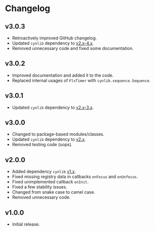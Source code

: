 # Changelog

## v3.0.3

- Retroactively improved GitHub changelog.
- Updated `cynlib` dependency to [v2.x-4.x](https://github.com/cyn0x8/cynlib/releases).
- Removed unnecessary code and fixed some documentation.

## v3.0.2

- Improved documentation and added it to the code.
- Replaced internal usages of `FlxTimer` with `cynlib.sequence.Sequence`.

## v3.0.1

- Updated `cynlib` dependency to [v2.x-3.x](https://github.com/cyn0x8/cynlib/releases).

## v3.0.0

- Changed to package-based modules/classes.
- Updated `cynlib` dependency to [v2.x](https://github.com/cyn0x8/cynlib/releases).
- Removed testing code (oops).

## v2.0.0

- Added dependency `cynlib` [v1.x](https://github.com/cyn0x8/cynlib/releases).
- Fixed missing registry data in callbacks `onFocus` and `onUnfocus`.
- Fixed unimplemented callback `onInit`.
- Fixed a few stability issues.
- Changed from snake case to camel case.
- Removed unnecessary code.

## v1.0.0

- Initial release.
